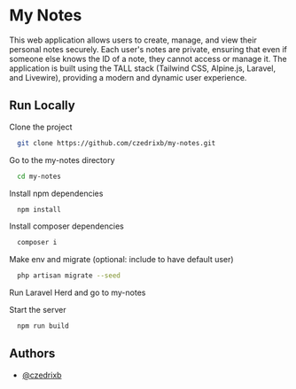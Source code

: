 
# My Notes

This web application allows users to create, manage, and view their personal notes securely. Each user's notes are private, ensuring that even if someone else knows the ID of a note, they cannot access or manage it. The application is built using the TALL stack (Tailwind CSS, Alpine.js, Laravel, and Livewire), providing a modern and dynamic user experience.


## Run Locally

Clone the project

```bash
  git clone https://github.com/czedrixb/my-notes.git
```

Go to the my-notes directory

```bash
  cd my-notes
```

Install npm dependencies

```bash
  npm install
```

Install composer dependencies

```bash
  composer i
```

Make env and migrate (optional: include to have default user)

```bash
  php artisan migrate --seed
```

Run Laravel Herd and go to my-notes

Start the server

```bash
  npm run build
```


## Authors

- [@czedrixb](https://www.github.com/czedrixb)

